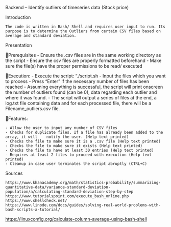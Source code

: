 Backend – Identify outliers of timeseries data (Stock price)



Introduction

	The code is written in Bash/ Shell and requires user input to run. Its purpose is to determine the Outliers from certain CSV files based on average and standard deviation.

Presentation

Prerequisites
	- Ensure the .csv files are in the same working directory as the script
	- Ensure the csv files are properly formatted beforehand
	- Make sure the file(s) have the proper permissions to be read/ executed


Execution:
	- Execute the script: “./script.sh
	- Input the files which you want to process
	- Press “Enter” if the necessary number of files has been reached
	- Assuming everything is successful, the script will print onscreen the number 	of outliers found (can be 0), data regarding each outlier and where it was 	found.
	- The script will output a series of files at the end, a log.txt file containing data and for each processed file, there will be a Filename_outliers.csv file.

Features:

	- Allow the user to input any number of CSV files
	- Checks for duplicate files. If a file has already been added to the array, it will 	notify the user. (Help text printed)
	- Checks the file to make sure it is a .csv file (Help text printed)
	- Checks the file to make sure it exists (Help text printed)
	- Checks the file to have at least 30 entries (Help text printed)
	- Requires at least 2 files to proceed with execution (Help text printed)
	- Cleanup in case user terminates the script abruptly (CTRL+C)


Sources


	https://www.khanacademy.org/math/statistics-probability/summarizing-quantitative-data/variance-standard-deviation-population/a/calculating-standard-deviation-step-by-step
	https://www.tutorialspoint.com/execute_bash_online.php
	https://www.shellcheck.net/
	https://www.linode.com/docs/guides/solving-real-world-problems-with-bash-scripts-a-tutorial/
https://linuxconfig.org/calculate-column-average-using-bash-shell


